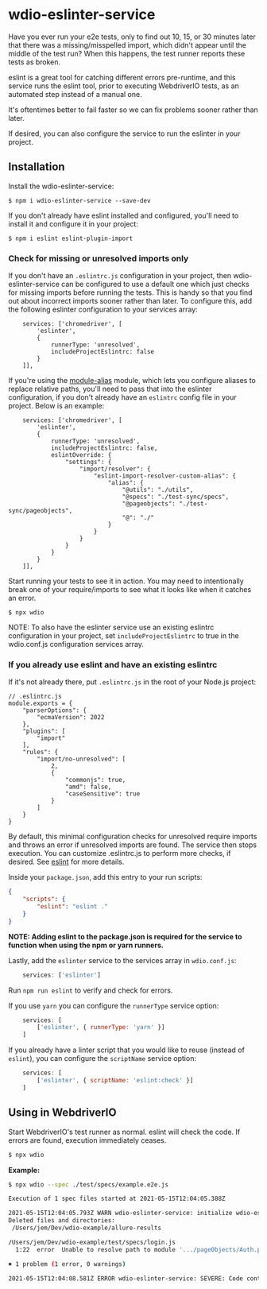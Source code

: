 # wdio-eslinter-service

Have you ever run your e2e tests, only to find out 10, 15, or 30 minutes later that there was a missing/misspelled import, which didn't appear until the middle of the test run?  When this happens, the test runner reports these tests as broken.

eslint is a great tool for catching different errors pre-runtime, and this service runs the eslint tool, prior to executing WebdriverIO tests, as an automated step instead of a manual one.

It's oftentimes better to fail faster so we can fix problems sooner rather than later.

If desired, you can also configure the service to run the eslinter in your project.

## Installation

Install the wdio-eslinter-service:

```
$ npm i wdio-eslinter-service --save-dev 
```

If you don't already have eslint installed and configured, you'll need to install it and configure it in your project:

```
$ npm i eslint eslint-plugin-import
```

### Check for missing or unresolved imports only

If you don't have an `.eslintrc.js` configuration in your project, then wdio-eslinter-service can be configured to use a default one which just checks for missing imports before running the tests. This is handy so that you find out about incorrect imports sooner rather than later. To configure this, add the following eslinter configuration to your services array:

```
    services: ['chromedriver', [
        'eslinter',
        {
            runnerType: 'unresolved',
            includeProjectEslintrc: false
        }
    ]],
```

If you're using the [module-alias]() module, which lets you configure aliases to replace relative paths, you'll need to pass that into the eslinter configuration, if you don't already have an `eslintrc` config file in your project. Below is an example:

```
    services: ['chromedriver', [
        'eslinter',
        {
            runnerType: 'unresolved',
            includeProjectEslintrc: false,
            eslintOverride: {
                "settings": {
                    "import/resolver": {
                        "eslint-import-resolver-custom-alias": {
                            "alias": {
                                "@utils": "./utils",
                                "@specs": "./test-sync/specs",
                                "@pageobjects": "./test-sync/pageobjects",
                                "@": "./"
                            }
                        }
                    }
                }
            }
        }
    ]],
```

Start running your tests to see it in action. You may need to intentionally break one of your require/imports to see what it looks like when it catches an error.

```
$ npx wdio
```

NOTE: To also have the eslinter service use an existing eslintrc configuration in your project, set `includeProjectEslintrc` to true in the wdio.conf.js configuration services array.
 

### If you already use eslint and have an existing eslintrc

If it's not already there, put `.eslintrc.js` in the root of your Node.js project:

```
// .eslintrc.js
module.exports = {
    "parserOptions": {
        "ecmaVersion": 2022
    },
    "plugins": [
        "import"
    ],
    "rules": {
        "import/no-unresolved": [
            2,
            {
                "commonjs": true,
                "amd": false,
                "caseSensitive": true
            }
        ]
    }
}
```

By default, this minimal configuration checks for unresolved require imports and throws an error if unresolved imports are found. The service then stops execution. You can customize .eslintrc.js to perform more checks, if desired. See [eslint](https://www.npmjs.com/package/eslint) for more details.

Inside your `package.json`, add this entry to your run scripts:

```json
{
    "scripts": {
        "eslint": "eslint ."
    }
}
```

**NOTE: Adding eslint to the package.json is required for the service to function when using the npm or yarn runners.**


Lastly, add the `eslinter` service to the services array in `wdio.conf.js`:

```javascript
    services: ['eslinter']
```

Run `npm run eslint` to verify and check for errors.

If you use `yarn` you can configure the `runnerType` service option:

```javascript
    services: [
        ['eslinter', { runnerType: 'yarn' }]
    ]
```

If you already have a linter script that you would like to reuse (instead of `eslint`), you can configure the `scriptName` service option:

```javascript
    services: [
        ['eslinter', { scriptName: 'eslint:check' }]
    ]
```

## Using in WebdriverIO

Start WebdriverIO's test runner as normal. eslint will check the code. If errors are found, execution immediately ceases.

```bash
$ npx wdio
```


**Example:**

```bash
$ npx wdio --spec ./test/specs/example.e2e.js 

Execution of 1 spec files started at 2021-05-15T12:04:05.388Z

2021-05-15T12:04:05.793Z WARN wdio-eslinter-service: initialize wdio-eslint-service using npm runner.
Deleted files and directories:
 /Users/jem/Dev/wdio-example/allure-results

/Users/jem/Dev/wdio-example/test/specs/login.js
  1:22  error  Unable to resolve path to module '.../pageObjects/Auth.page'  import/no-unresolved

✖ 1 problem (1 error, 0 warnings)

2021-05-15T12:04:08.581Z ERROR wdio-eslinter-service: SEVERE: Code contains eslint errors or eslint not installed.
```

